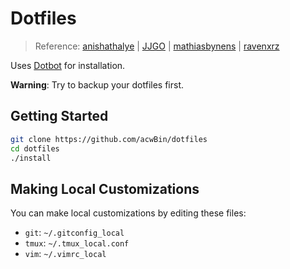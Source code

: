 # Dotfiles

> Reference: [anishathalye][anishathalye] | [JJGO][JJGO] | [mathiasbynens][mathiasbynens] | [ravenxrz][ravenxrz]

Uses [Dotbot][dotbot] for installation.

**Warning**: Try to backup your dotfiles first.

## Getting Started

```bash
git clone https://github.com/acwBin/dotfiles
cd dotfiles
./install
```

## Making Local Customizations

You can make local customizations by editing these files:

+ `git`: `~/.gitconfig_local`
+ `tmux`: `~/.tmux_local.conf`
+ `vim`: `~/.vimrc_local`

[anishathalye]: https://github.com/anishathalye/dotfiles
[JJGO]: https://github.com/JJGO/dotfiles
[mathiasbynens]: https://github.com/mathiasbynens/dotfiles
[ravenxrz]: https://github.com/ravenxrz/dotfiles
[dotbot]: https://github.com/anishathalye/dotbot
